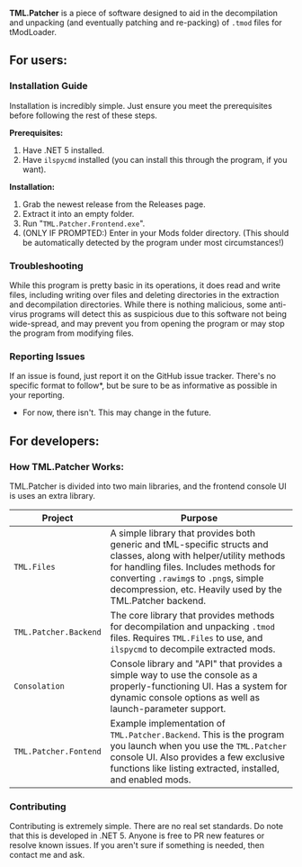 **TML.Patcher** is a piece of software designed to aid in the decompilation and unpacking (and eventually patching and re-packing) of `.tmod` files for tModLoader.

## For users:
### Installation Guide
Installation is incredibly simple. Just ensure you meet the prerequisites before following the rest of these steps.

**Prerequisites:**
1. Have .NET 5 installed.
2. Have `ilspycmd` installed (you can install this through the program, if you want).

**Installation:**
1. Grab the newest release from the Releases page.
2. Extract it into an empty folder.
3. Run "`TML.Patcher.Frontend.exe`".
4. (ONLY IF PROMPTED:) Enter in your Mods folder directory. (This should be automatically detected by the program under most circumstances!)

### Troubleshooting
While this program is pretty basic in its operations, it does read and write files, including writing over files and deleting directories in the extraction and decompilation directories. While there is nothing malicious, some anti-virus programs will detect this as suspicious due to this software not being wide-spread, and may prevent you from opening the program or may stop the program from modifying files.

### Reporting Issues
If an issue is found, just report it on the GitHub issue tracker. There's no specific format to follow*, but be sure to be as informative as possible in your reporting.

* For now, there isn't. This may change in the future.

## For developers:
### How TML.Patcher Works:
TML.Patcher is divided into two main libraries, and the frontend console UI is uses an extra library.

Project | Purpose
------- | -------
`TML.Files` | A simple library that provides both generic and tML-specific structs and classes, along with helper/utility methods for handling files. Includes methods for converting `.rawimg`s to `.png`s, simple decompression, etc. Heavily used by the TML.Patcher backend.
`TML.Patcher.Backend` | The core library that provides methods for decompilation and unpacking `.tmod` files. Requires `TML.Files` to use, and `ilspycmd` to decompile extracted mods.
`Consolation` | Console library and "API" that provides a simple way to use the console as a properly-functioning UI. Has a system for dynamic console options as well as launch-parameter support.
`TML.Patcher.Fontend` | Example implementation of `TML.Patcher.Backend`. This is the program you launch when you use the `TML.Patcher` console UI. Also provides a few exclusive functions like listing extracted, installed, and enabled mods.

### Contributing
Contributing is extremely simple. There are no real set standards. Do note that this is developed in .NET 5. Anyone is free to PR new features or resolve known issues. If you aren't sure if something is needed, then contact me and ask.